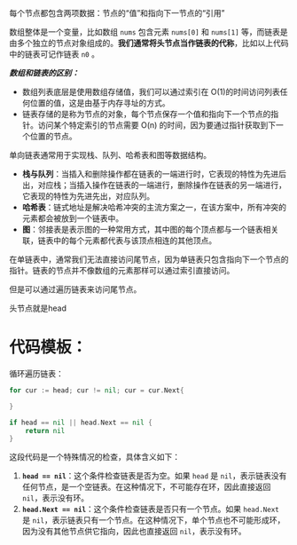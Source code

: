 每个节点都包含两项数据：节点的“值”和指向下一节点的“引用”



数组整体是一个变量，比如数组 `nums` 包含元素 `nums[0]` 和 `nums[1]` 等，而链表是由多个独立的节点对象组成的。**我们通常将头节点当作链表的代称**，比如以上代码中的链表可记作链表 `n0` 。



***数组和链表的区别：***

- 数组列表底层是使用数组存储值，我们可以通过索引在 O(1)的时间访问列表任何位置的值，这是由基于内存寻址的方式。
- 链表存储的是称为节点的对象，每个节点保存一个值和指向下一个节点的指针。访问某个特定索引的节点需要 O(n) 的时间，因为要通过指针获取到下一个位置的节点。



单向链表通常用于实现栈、队列、哈希表和图等数据结构。

- **栈与队列**：当插入和删除操作都在链表的一端进行时，它表现的特性为先进后出，对应栈；当插入操作在链表的一端进行，删除操作在链表的另一端进行，它表现的特性为先进先出，对应队列。
- **哈希表**：链式地址是解决哈希冲突的主流方案之一，在该方案中，所有冲突的元素都会被放到一个链表中。
- **图**：邻接表是表示图的一种常用方式，其中图的每个顶点都与一个链表相关联，链表中的每个元素都代表与该顶点相连的其他顶点。



在单链表中，通常我们无法直接访问尾节点，因为单链表只包含指向下一个节点的指针。链表的节点并不像数组的元素那样可以通过索引直接访问。

但是可以通过遍历链表来访问尾节点。

头节点就是head



# 代码模板：

循环遍历链表：

```go
for cur := head; cur != nil; cur = cur.Next{

}
```





```go
if head == nil || head.Next == nil {
    return nil
}
```

这段代码是一个特殊情况的检查，具体含义如下：

1. **`head == nil`**：这个条件检查链表是否为空。如果 `head` 是 `nil`，表示链表没有任何节点，是一个空链表。在这种情况下，不可能存在环，因此直接返回 `nil`，表示没有环。
2. **`head.Next == nil`**：这个条件检查链表是否只有一个节点。如果 `head.Next` 是 `nil`，表示链表只有一个节点。在这种情况下，单个节点也不可能形成环，因为没有其他节点供它指向，因此也直接返回 `nil`，表示没有环。
